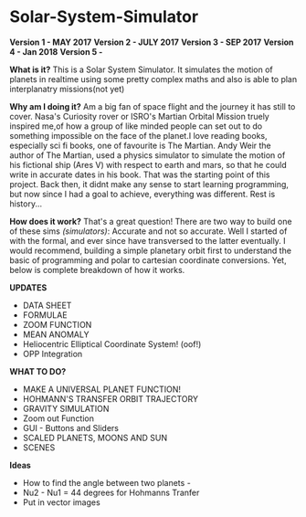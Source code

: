 # Solar-System-Simulator
**Version 1 - MAY 2017**
**Version 2 - JULY 2017**
**Version 3 - SEP 2017**
**Version 4 - Jan 2018**
**Version 5 -**

**What is it?**
This is a Solar System Simulator. It simulates the motion of planets in realtime using some pretty complex maths and also is able to plan interplanatry missions(not yet)

**Why am I doing it?**
Am a big fan of space flight and the journey it has still to cover. Nasa's Curiosity rover or ISRO's Martian Orbital Mission truely inspired me,of how a group of like minded people can set out to do something impossible on the face of the planet.I love reading books, especially sci fi books, one of favourite is The Martian. Andy Weir the author of The Martian, used a physics simulator to simulate the motion of his fictional ship (Ares V) with respect to earth and mars, so that he could write in accurate dates in his book. That was the starting point of this project. Back then, it didnt make any sense to start learning programming, but now since I had a goal to achieve, everything was different. Rest is history...

**How does it work?**
That's a great question!
There are two way to build one of these sims *(simulators)*: Accurate and not so accurate. 
Well I started of with the formal, and ever since have transversed to the latter eventually. I would recommend, building a simple planetary orbit first to understand the basic of programming and polar to cartesian coordinate conversions.
Yet, below is complete breakdown of how it works.

**UPDATES**

- DATA SHEET
- FORMULAE
- ZOOM FUNCTION
- MEAN ANOMALY
- Heliocentric Elliptical Coordinate System! (oof!)
- OPP Integration

**WHAT TO DO?**

- MAKE A UNIVERSAL PLANET FUNCTION!
- HOHMANN'S TRANSFER ORBIT TRAJECTORY
- GRAVITY SIMULATION
- Zoom out Function
- GUI - Buttons and Sliders
- SCALED PLANETS, MOONS AND SUN
- SCENES

**Ideas**

- How to find the angle between two planets - 
- Nu2 - Nu1 = 44 degrees for Hohmanns Tranfer
- Put in vector images

